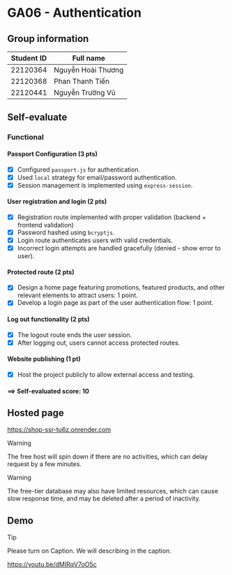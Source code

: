 # GA06 - Authentication

## Group information

| Student ID | Full name          |
| ---------- | ------------------ |
| 22120364   | Nguyễn Hoài Thương |
| 22120368   | Phan Thanh Tiến    |
| 22120441   | Nguyễn Trường Vũ   |

## Self-evaluate

### Functional

#### Passport Configuration (3 pts)

- [x] Configured `passport.js` for authentication.
- [x] Used `local` strategy for email/password authentication.
- [x] Session management is implemented using `express-session`.

#### User registration and login (2 pts)

- [x] Registration route implemented with proper validation (backend + frontend validation)
- [x] Password hashed using `bcryptjs`.
- [x] Login route authenticates users with valid credentials.
- [x] Incorrect login attempts are handled gracefully (denied - show error to user).

#### Protected route (2 pts)

- [x] Design a home page featuring promotions, featured products, and other relevant elements to attract users: 1 point.
- [x] Develop a login page as part of the user authentication flow: 1 point.

#### Log out functionality (2 pts)

- [x] The logout route ends the user session.
- [x] After logging out, users cannot access protected routes.

#### Website publishing (1 pt)

- [x] Host the project publicly to allow external access and testing.

#### ==> Self-evaluated score: 10

## Hosted page

https://shop-ssr-tu6z.onrender.com

> [!WARNING]  
> The free host will spin down if there are no activities, which can delay request by a few minutes.

> [!WARNING]  
> The free-tier database may also have limited resources, which can cause slow response time, and may be deleted after a period of inactivity.

## Demo

> [!TIP]
> Please turn on Caption. We will describing in the caption.

https://youtu.be/dMIRqV7oO5c
